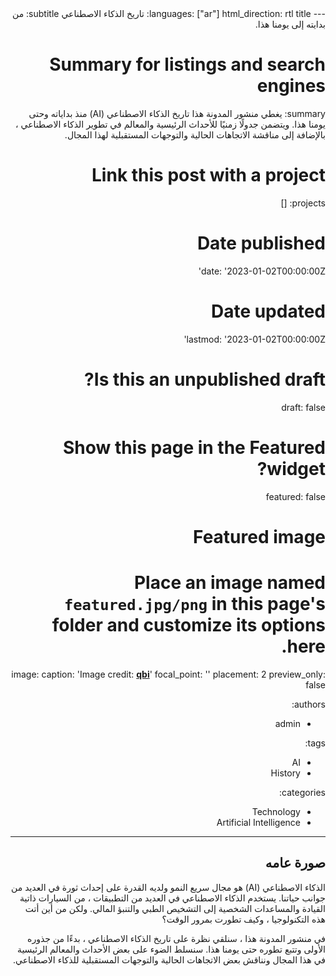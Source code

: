 <html lang="ar" dir="rtl">
  <head>
---
languages: ["ar"]
html_direction: rtl
title: تاريخ الذكاء الاصطناعي
subtitle: من بدايته إلى يومنا هذا.

# Summary for listings and search engines
summary: يغطي منشور المدونة هذا تاريخ الذكاء الاصطناعي (AI) منذ بداياته وحتى يومنا هذا. ويتضمن جدولًا زمنيًا للأحداث الرئيسية والمعالم في تطوير الذكاء الاصطناعي ، بالإضافة إلى مناقشة الاتجاهات الحالية والتوجهات المستقبلية لهذا المجال.

# Link this post with a project
projects: []

# Date published
date: '2023-01-02T00:00:00Z'


# Date updated
lastmod: '2023-01-02T00:00:00Z'

# Is this an unpublished draft?
draft: false

# Show this page in the Featured widget?
featured: false

# Featured image
# Place an image named `featured.jpg/png` in this page's folder and customize its options here.
image:
  caption: 'Image credit: [**qbi**](https://qbi.uq.edu.au/files/40697/The-Brain-Intelligent-Machines-AI-timeline.jpg)'
  focal_point: ''
  placement: 2
  preview_only: false

authors:
  - admin

tags:
  - AI
  - History

categories:
  - Technology
  - Artificial Intelligence
---

## صورة عامه

الذكاء الاصطناعي (AI) هو مجال سريع النمو ولديه القدرة على إحداث ثورة في العديد من جوانب حياتنا. يستخدم الذكاء الاصطناعي في العديد من التطبيقات ، من السيارات ذاتية القيادة والمساعدات الشخصية إلى التشخيص الطبي والتنبؤ المالي. ولكن من أين أتت هذه التكنولوجيا ، وكيف تطورت بمرور الوقت؟

في منشور المدونة هذا ، سنلقي نظرة على تاريخ الذكاء الاصطناعي ، بدءًا من جذوره الأولى وتتبع تطوره حتى يومنا هذا. سنسلط الضوء على بعض الأحداث والمعالم الرئيسية في هذا المجال ونناقش بعض الاتجاهات الحالية والتوجهات المستقبلية للذكاء الاصطناعي.
</html>